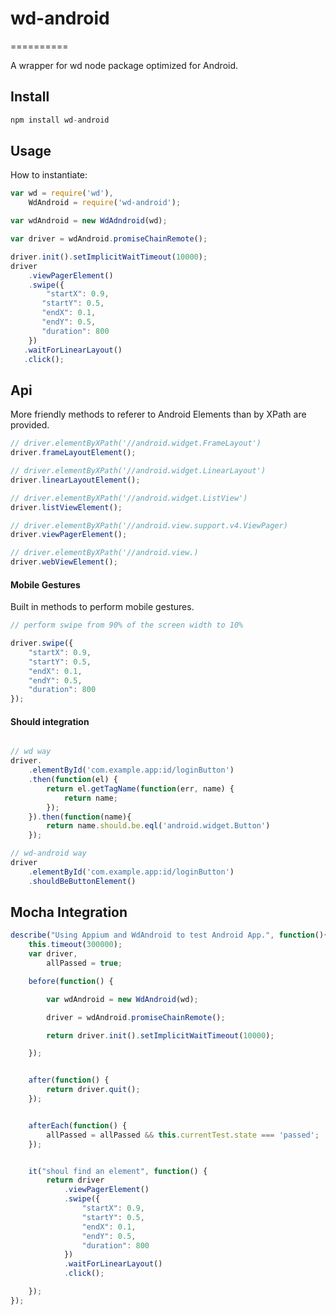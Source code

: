 # wd-android
==========

A wrapper for wd node package optimized for Android.


## Install

```js
npm install wd-android
```


## Usage

How to instantiate:

```js
var wd = require('wd'),	
	WdAndroid = require('wd-android');

var wdAndroid = new WdAdndroid(wd);

var driver = wdAndroid.promiseChainRemote();

driver.init().setImplicitWaitTimeout(10000);
driver
	.viewPagerElement()
	.swipe({
   		"startX": 0.9,
       "startY": 0.5,
       "endX": 0.1,
       "endY": 0.5,
       "duration": 800
	})
   .waitForLinearLayout()
   .click();

```



## Api 

More friendly methods to referer to Android Elements than by XPath are provided.

```js
// driver.elementByXPath('//android.widget.FrameLayout')
driver.frameLayoutElement();

// driver.elementByXPath('//android.widget.LinearLayout')
driver.linearLayoutElement();

// driver.elementByXPath('//android.widget.ListView')
driver.listViewElement();

// driver.elementByXPath('//android.view.support.v4.ViewPager)
driver.viewPagerElement();

// driver.elementByXPath('//android.view.)
driver.webViewElement();

```

#### Mobile Gestures
Built in methods to perform mobile gestures.

```js
// perform swipe from 90% of the screen width to 10%

driver.swipe({
	"startX": 0.9,
	"startY": 0.5,
	"endX": 0.1,
	"endY": 0.5,
	"duration": 800
});
```

#### Should integration


```js

// wd way
driver.
	.elementById('com.example.app:id/loginButton')
	.then(function(el) {
		return el.getTagName(function(err, name) {
			return name;
		});
	}).then(function(name){
		return name.should.be.eql('android.widget.Button')
	});

// wd-android way
driver
	.elementById('com.example.app:id/loginButton')
	.shouldBeButtonElement()
```

## Mocha Integration

```js
describe("Using Appium and WdAndroid to test Android App.", function(){
	this.timeout(300000);
    var driver,
   		allPassed = true;

    before(function() {

        var wdAndroid = new WdAndroid(wd);

        driver = wdAndroid.promiseChainRemote();

        return driver.init().setImplicitWaitTimeout(10000);

    });


    after(function() {
        return driver.quit();
    });


    afterEach(function() {
        allPassed = allPassed && this.currentTest.state === 'passed';
    });


    it("shoul find an element", function() {
        return driver
            .viewPagerElement()
            .swipe({
                "startX": 0.9,
                "startY": 0.5,
                "endX": 0.1,
                "endY": 0.5,
                "duration": 800
            })
            .waitForLinearLayout()
            .click();

    });
});
```



